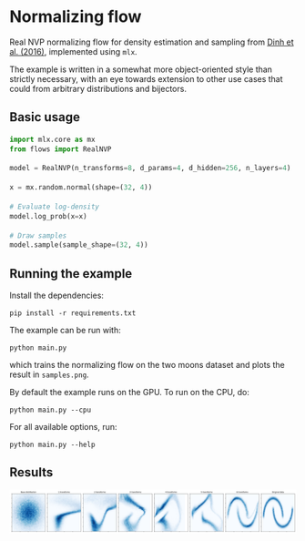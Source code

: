 # Normalizing flow

Real NVP normalizing flow for density estimation and sampling from [Dinh et al. (2016)](https://arxiv.org/abs/1605.08803), implemented using `mlx`. 

The example is written in a somewhat more object-oriented style than strictly necessary, with an eye towards extension to other use cases that could from arbitrary distributions and bijectors.

## Basic usage

```py
import mlx.core as mx
from flows import RealNVP

model = RealNVP(n_transforms=8, d_params=4, d_hidden=256, n_layers=4)

x = mx.random.normal(shape=(32, 4))

# Evaluate log-density
model.log_prob(x=x)

# Draw samples
model.sample(sample_shape=(32, 4))
```

## Running the example

Install the dependencies:

```
pip install -r requirements.txt
```

The example can be run with:
```
python main.py
```
which trains the normalizing flow on the two moons dataset and plots the result in `samples.png`. 

By default the example runs on the GPU. To run on the CPU, do:
```
python main.py --cpu
```

For all available options, run:
```
python main.py --help
```

## Results

![Samples](./samples.png)
